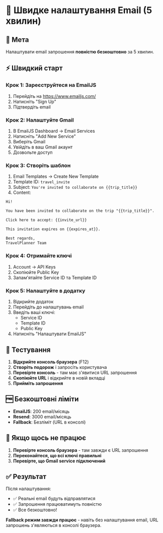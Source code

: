 # 🚀 Швидке налаштування Email (5 хвилин)

## 🎯 Мета
Налаштувати email запрошення **повністю безкоштовно** за 5 хвилин.

## ⚡ Швидкий старт

### Крок 1: Зареєструйтеся на EmailJS
1. Перейдіть на https://www.emailjs.com/
2. Натисніть "Sign Up"
3. Підтвердіть email

### Крок 2: Налаштуйте Gmail
1. В EmailJS Dashboard → Email Services
2. Натисніть "Add New Service"
3. Виберіть Gmail
4. Увійдіть в ваш Gmail акаунт
5. Дозвольте доступ

### Крок 3: Створіть шаблон
1. Email Templates → Create New Template
2. Template ID: `travel_invite`
3. Subject: `You're invited to collaborate on {{trip_title}}`
4. Content:
```html
Hi!

You have been invited to collaborate on the trip "{{trip_title}}".

Click here to accept: {{invite_url}}

This invitation expires on {{expires_at}}.

Best regards,
TravelPlanner Team
```

### Крок 4: Отримайте ключі
1. Account → API Keys
2. Скопіюйте Public Key
3. Запам'ятайте Service ID та Template ID

### Крок 5: Налаштуйте в додатку
1. Відкрийте додаток
2. Перейдіть до налаштувань email
3. Введіть ваші ключі:
   - Service ID
   - Template ID
   - Public Key
4. Натисніть "Налаштувати EmailJS"

## 🧪 Тестування

1. **Відкрийте консоль браузера** (F12)
2. **Створіть подорож** і запросіть користувача
3. **Перевірте консоль** - там має з'явитися URL запрошення
4. **Скопіюйте URL** і відкрийте в новій вкладці
5. **Прийміть запрошення**

## 🆓 Безкоштовні ліміти

- **EmailJS**: 200 email/місяць
- **Resend**: 3000 email/місяць
- **Fallback**: Безліміт (URL в консолі)

## 🚨 Якщо щось не працює

1. **Перевірте консоль браузера** - там завжди є URL запрошення
2. **Переконайтеся, що всі ключі правильні**
3. **Перевірте, що Gmail service підключений**

## ✅ Результат

Після налаштування:
- ✅ Реальні email будуть відправлятися
- ✅ Запрошення працюватимуть повністю
- ✅ Все безкоштовно!

**Fallback режим завжди працює** - навіть без налаштування email, URL запрошень з'являються в консолі браузера.
